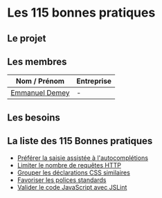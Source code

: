 # Les 115 bonnes pratiques
## Le projet

## Les membres 
Nom / Prénom                                        | Entreprise    
------------                                        | -------------         
[Emmanuel Demey](https://github.com/EmmanuelDemey)  | -

## Les besoins


## La liste des 115 Bonnes pratiques

* [Préférer la saisie assistée à l'autocomplétions](/projects/bonnesPratiques/bonne_pratique_4_fr.md)
* [Limiter le nombre de requêtes HTTP](/projects/bonnesPratiques/bonne_pratique_9_fr.md)
* [Grouper les déclarations CSS similaires](/projects/bonnesPratiques/bonne_pratique_25_fr.md)
* [Favoriser les polices standards](/projects/bonnesPratiques/bonne_pratique_29_fr.md)
* [Valider le code JavaScript avec JSLint](/projects/bonnesPratiques/bonne_pratique_46_fr.md)
